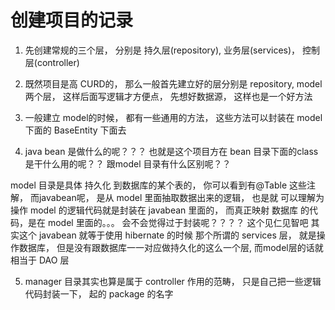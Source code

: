 创建项目的记录
============================

1. 先创建常规的三个层， 分别是 持久层(repository), 业务层(services)， 控制层(controller)


2. 既然项目是高 CURD的， 那么一般首先建立好的层分别是 repository,  model 两个层， 这样后面写逻辑才方便点， 先想好数据源， 这样也是一个好方法


3. 一般建立 model的时候， 都有一些通用的方法， 这些方法可以封装在 model下面的 BaseEntity 下面去


4. java bean 是做什么的呢？？？ 也就是这个项目方在 bean 目录下面的class是干什么用的呢？？  跟model 目录有什么区别呢？？ 
  
  model 目录是具体 持久化 到数据库的某个表的， 你可以看到有@Table 这些注解，  而javabean呢， 是从 model 里面抽取数据出来的逻辑， 也是就  可以理解为 操作 model 的逻辑代码就是封装在 javabean 里面的， 而真正映射 数据库 的代码，是在 model 里面的。。。 会不会觉得过于封装呢？？？？ 这个见仁见智吧
  其实这个 javabean 就等于使用 hibernate 的时候 那个所谓的 services 层， 就是操作数据库， 但是没有跟数据库一一对应做持久化的这么一个层,  而model层的话就相当于 DAO 层
   
   
5. manager 目录其实也算是属于 controller 作用的范畴， 只是自己把一些逻辑代码封装一下， 起的 package 的名字




